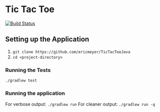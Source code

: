 # Tic Tac Toe

[![Build Status](https://travis-ci.com/ericmeyer/TicTacToeJava.svg?branch=master)](https://travis-ci.com/ericmeyer/TicTacToeJava)

## Setting up the Application

1. `git clone https://github.com/ericmeyer/TicTacToeJava`
2. `cd <project-directory>`

### Running the Tests

`./gradlew test`

### Running the application

For verbose output: `./gradlew run`
For cleaner output: `./gradlew run -q`
